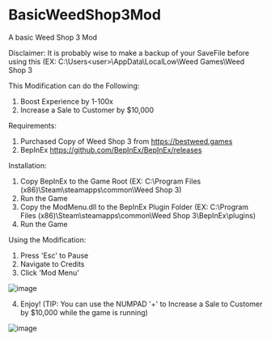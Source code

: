 # BasicWeedShop3Mod
A basic Weed Shop 3 Mod

Disclaimer: It is probably wise to make a backup of your SaveFile before using this (EX: C:\Users\<user>\AppData\LocalLow\Weed Games\Weed Shop 3

This Modification can do the Following:
1) Boost Experience by 1-100x 
2) Increase a Sale to Customer by $10,000

Requirements:
1) Purchased Copy of Weed Shop 3 from https://bestweed.games
2) BepInEx https://github.com/BepInEx/BepInEx/releases

Installation:
1) Copy BepInEx to the Game Root (EX: C:\Program Files (x86)\Steam\steamapps\common\Weed Shop 3)
2) Run the Game 
3) Copy the ModMenu.dll to the BepInEx Plugin Folder (EX: C:\Program Files (x86)\Steam\steamapps\common\Weed Shop 3\BepInEx\plugins)
4) Run the Game

Using the Modification:
1) Press 'Esc' to Pause
2) Navigate to Credits
3) Click 'Mod Menu'


![image](https://user-images.githubusercontent.com/96957069/172212601-4c6bac92-04a6-4644-99f5-16e8c76a1cbe.png)


4) Enjoy! (TIP: You can use the NUMPAD '+' to Increase a Sale to Customer by $10,000 while the game is running)

![image](https://user-images.githubusercontent.com/96957069/172212738-de43a33b-f9c5-49f2-a496-914e27b88ae5.png)


